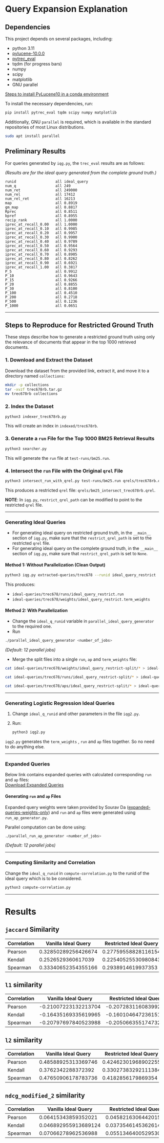 # Query Expansion Explanation

## Dependencies

This project depends on several packages, including:

- python 3.11
- [pylucene-10.0.0](https://dlcdn.apache.org/lucene/pylucene/)
- [pytrec_eval](https://github.com/cvangysel/pytrec_eval)
- tqdm (for progress bars)
- numpy
- scipy
- matplotlib
- GNU parallel

[Steps to install PyLucene10 in a conda environment](https://mrishu.github.io/blog/2025/installing-pylucene10/)

To install the necessary dependencies, run:

```bash
pip install pytrec_eval tqdm scipy numpy matplotlib
```

Additionally, GNU `parallel` is required, which is available in the standard repositories of most Linux distributions.

```bash
sudo apt install parallel
```

## Preliminary Results

For queries generated by `iqg.py`, the `trec_eval` results are as follows:

_(Results are for the ideal query generated from the complete ground truth.)_

```
runid                  all ideal_query
num_q                  all 249
num_ret                all 249000
num_rel                all 17412
num_rel_ret            all 16213
map                    all 0.8919
gm_map                 all 0.8817
Rprec                  all 0.8511
bpref                  all 0.8955
recip_rank             all 1.0000
iprec_at_recall_0.00   all 1.0000
iprec_at_recall_0.10   all 0.9985
iprec_at_recall_0.20   all 0.9957
iprec_at_recall_0.30   all 0.9900
iprec_at_recall_0.40   all 0.9789
iprec_at_recall_0.50   all 0.9564
iprec_at_recall_0.60   all 0.9293
iprec_at_recall_0.70   all 0.8905
iprec_at_recall_0.80   all 0.8262
iprec_at_recall_0.90   all 0.6921
iprec_at_recall_1.00   all 0.3817
P_5                    all 0.9912
P_10                   all 0.9643
P_15                   all 0.9266
P_20                   all 0.8855
P_30                   all 0.8100
P_100                  all 0.4510
P_200                  all 0.2718
P_500                  all 0.1236
P_1000                 all 0.0651
```

---

## Steps to Reproduce for Restricted Ground Truth

These steps describe how to generate a restricted ground truth using only the relevance of documents that appear in the top 1000 retrieved documents.

### 1. Download and Extract the Dataset

Download the dataset from the provided link, extract it, and move it to a directory named `collections`:

```bash
mkdir -p collections
tar -xvzf trec678rb.tar.gz
mv trec678rb collections
```

### 2. Index the Dataset

```bash
python3 indexer_trec678rb.py
```

This will create an index in `indexed/trec678rb`.

### 3. Generate a `run` File for the Top 1000 BM25 Retrieval Results

```bash
python3 searcher.py
```

This will generate the `run` file at `test-runs/bm25.run`.

### 4. Intersect the `run` File with the Original `qrel` File

```bash
python3 intersect_run_with_qrel.py test-runs/bm25.run qrels/trec678rb.qrel qrels/bm25_intersect_trec678rb.qrel
```

This produces a restricted `qrel` file: `qrels/bm25_intersect_trec678rb.qrel`.

**NOTE**: In `iqg.py`, `restrict_qrel_path` can be modified to point to the restricted `qrel` file.

---

### Generating Ideal Queries

- For generating ideal query on restricted ground truth, in the `__main__` section of `iqg.py`, make
  sure that the `restrict_qrel_path` is set to the restricted `qrel` file.
- For generating ideal query on the complete ground truth, in the `__main__` section of `iqg.py`, make
  sure that `restrict_qrel_path` is set to `None`.

#### Method 1: Without Parallelization (Clean Output)

```bash
python3 iqg.py extracted-queries/trec678 --runid ideal_query_restrict
```

This produces:

- `ideal-queries/trec678/runs/ideal_query_restrict.run`
- `ideal-queries/trec678/weights/ideal_query_restrict.term_weights`

#### Method 2: With Parallelization

- Change the `ideal_q_runid` variable in `parallel_ideal_query_generator` to the required one.
- Run

```bash
./parallel_ideal_query_generator <number_of_jobs>
```

_(Default: 12 parallel jobs)_

- Merge the split files into a single `run`, `ap` and `term_weights` file:

```bash
cat ideal-queries/trec678/weights/ideal_query_restrict-split/* > ideal-queries/trec678/weights/ideal_query_restrict.term_weights
```

```bash
cat ideal-queries/trec678/runs/ideal_query_restrict-split/* > ideal-queries/trec678/runs/ideal_query_restrict.run
```

```bash
cat ideal-queries/trec678/aps/ideal_query_restrict-split/* > ideal-queries/trec678/aps/ideal_query_restrict.ap
```

---

### Generating Logistic Regression Ideal Queries

1. Change `ideal_q_runid` and other parameters in the file `iqg2.py`.
2. Run:

   ```bash
   python3 iqg2.py

   ```

`iqg2.py` generates the `term_weights` , `run` and `ap` files together. So no need to do anything else.

---

### Expanded Queries

Below link contains expanded queries with calculated corresponding `run` and `ap` files:  
[Download Expanded Queries](https://drive.google.com/file/d/1--By6ottQYm9qmV6yP7RQd4ik9Jv60RK/view?usp=drive_link)

#### Generating `run` and `ap` Files

Expanded query weights were taken provided by Sourav Da ([expanded-queries-weights-only](https://drive.google.com/file/d/1PutRi-rUFQ0a4QfJ157lfHK1VXOmf3hk/view?usp=sharing)) and `run` and `ap` files were generated using `run_ap_generator.py`.

Parallel computation can be done using:

```bash
./parallel_run_ap_generator <number_of_jobs>
```

_(Default: 12 parallel jobs)_

---

### Computing Similarity and Correlation

Change the `ideal_q_runid` in `compute-correlation.py` to the runid of the ideal query which is to be considered.

```bash
python3 compute-correlation.py
```

---

# Results

## `jaccard` Similarity

| Correlation | Vanilla Ideal Query | Restricted Ideal Query |
| ----------- | ------------------- | ---------------------- |
| Pearson     | 0.32850289256426674 | 0.27759558828116154    |
| Kendall     | 0.2526529360617039  | 0.22540525530980843    |
| Spearman    | 0.33340652354355166 | 0.2938914619937353     |

## `l1` similarity

| Correlation | Vanilla Ideal Query  | Restricted Ideal Query |
| ----------- | -------------------- | ---------------------- |
| Pearson     | -0.21007223132213704 | -0.20728311608399294   |
| Kendall     | -0.16435169335619965 | -0.1601046472361515    |
| Spearman    | -0.20797697840523988 | -0.20506635517473298   |

## `l2` similarity

| Correlation | Vanilla Ideal Query | Restricted Ideal Query |
| ----------- | ------------------- | ---------------------- |
| Pearson     | 0.48588925313369746 | 0.42462301968902255    |
| Kendall     | 0.3762342288372392  | 0.33027383292111384    |
| Spearman    | 0.47650906178783736 | 0.4182856179869354     |

## `ndcg_modified_2` similarity

| Correlation | Vanilla Ideal Query  | Restricted Ideal Query |
| ----------- | -------------------- | ---------------------- |
| Pearson     | 0.06415343859352021  | 0.04582163064420157    |
| Kendall     | 0.046892955913689124 | 0.03735461453626145    |
| Spearman    | 0.07066278962536988  | 0.055134640052953016   |
